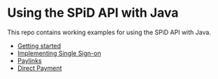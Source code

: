 # Using the SPiD API with Java

This repo contains working examples for using the SPiD API with Java.

- [Getting started](getting-started)
- [Implementing Single Sign-on](sso)
- [Paylinks](paylinks)
- [Direct Payment](direct-payment)
